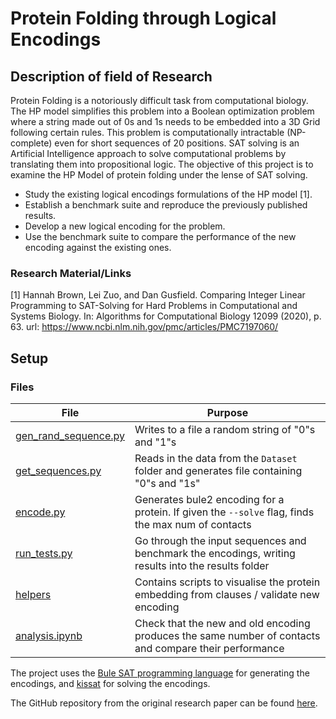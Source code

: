 # Protein Folding through Logical Encodings

## Description of field of Research

Protein Folding is a notoriously difficult task from computational biology.
The HP model simplifies this problem into a Boolean optimization problem where a string made out of 0s and 1s needs to be embedded into a 3D Grid following certain rules.
This problem is computationally intractable (NP-complete) even for short sequences of 20 positions.
SAT solving is an Artificial Intelligence approach to solve computational problems by translating them into propositional logic.
The objective of this project is to examine the HP Model of protein folding under the lense of SAT solving.

- Study the existing logical encodings formulations of the HP model [1].
- Establish a benchmark suite and reproduce the previously published results.
- Develop a new logical encoding for the problem.
- Use the benchmark suite to compare the performance of the new encoding against the existing ones.

### Research Material/Links

[1] Hannah Brown, Lei Zuo, and Dan Gusfield. Comparing Integer Linear Programming to SAT-Solving for Hard Problems in Computational and Systems Biology. In: Algorithms for Computational Biology 12099 (2020), p. 63. url: https://www.ncbi.nlm.nih.gov/pmc/articles/PMC7197060/

## Setup

### Files

| **File**                                     | **Purpose**                                                                                            |
| -------------------------------------------- | ------------------------------------------------------------------------------------------------------ |
| [gen_rand_sequence.py](gen_rand_sequence.py) | Writes to a file a random string of "0"s and "1"s                                                      |
| [get_sequences.py](get_sequences.py)         | Reads in the data from the `Dataset` folder and generates file containing "0"s and "1s"                |
| [encode.py](encode.py)                       | Generates bule2 encoding for a protein. If given the `--solve` flag, finds the max num of contacts     |
| [run_tests.py](run_tests.py)                 | Go through the input sequences and benchmark the encodings, writing results into the results folder    |
| [helpers](helpers/)                           | Contains scripts to visualise the protein embedding from clauses / validate new encoding               |
| [analysis.ipynb](analysis.ipynb)             | Check that the new and old encoding produces the same number of contacts and compare their performance |

The project uses the [Bule SAT programming language](https://github.com/vale1410/bule) for generating the encodings, and [kissat](https://github.com/arminbiere/kissat) for solving the encodings.

The GitHub repository from the original research paper can be found [here](https://github.com/hannah-aught/prototein-problem).

